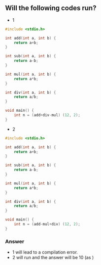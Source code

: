 ## Will the following codes run?
- 1
```C
#include <stdio.h>

int add(int a, int b) {
    return a+b;
}

int sub(int a, int b) {
    return a-b;
}

int mul(int a, int b) {
    return a*b;
}

int div(int a, int b) {
    return a/b;
}

void main() {
    int n = (add+div-mul) (12, 2);
}
```
- 2
```C
#include <stdio.h>

int add(int a, int b) {
    return a+b;
}

int sub(int a, int b) {
    return a-b;
}

int mul(int a, int b) {
    return a*b;
}

int div(int a, int b) {
    return a/b;
}

void main() {
    int n = (add-mul+div) (12, 2);
}
```
### Answer
- 1 will lead to a compilation error.
- 2 will run and the answer will be 10 (as )